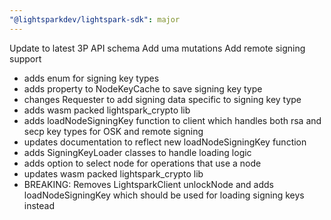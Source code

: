```yaml
---
"@lightsparkdev/lightspark-sdk": major
---
```


Update to latest 3P API schema
Add uma mutations
Add remote signing support

- adds enum for signing key types
- adds property to NodeKeyCache to save signing key type
- changes Requester to add signing data specific to signing key type
- adds wasm packed lightspark_crypto lib
- adds loadNodeSigningKey function to client which handles both rsa and secp key types for OSK and remote signing
- updates documentation to reflect new loadNodeSigningKey function
- adds SigningKeyLoader classes to handle loading logic
- adds option to select node for operations that use a node
- updates wasm packed lightspark_crypto lib
- BREAKING: Removes LightsparkClient unlockNode and adds loadNodeSigningKey which should be used for loading signing keys instead
